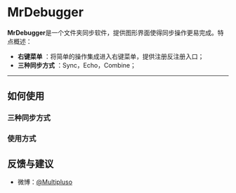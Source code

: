 # MrDebugger


**MrDebugger**是一个文件夹同步软件，提供图形界面使得同步操作更易完成。特点概述：
 
- **右键菜单** ：将简单的操作集成进入右键菜单，提供注册反注册入口；
- **三种同步方式** ：Sync，Echo，Combine；

-------------------		

## 如何使用


### 三种同步方式

### 使用方式

## 反馈与建议
- 微博：[@Multipluso](http://weibo.com/fredchenjialin "开发者个人账号")